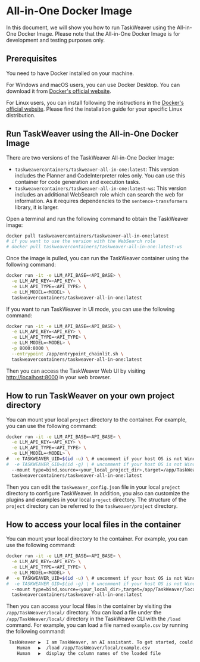 # All-in-One Docker Image

In this document, we will show you how to run TaskWeaver using the All-in-One Docker Image.
Please note that the All-in-One Docker Image is for development and testing purposes only.

## Prerequisites
You need to have Docker installed on your machine. 

For Windows and macOS users, you can use Docker Desktop. You can download it from [Docker's official website](https://www.docker.com/products/docker-desktop).

For Linux users, you can install following the instructions in the [Docker's official website](https://docs.docker.com/engine/install/). 
Please find the installation guide for your specific Linux distribution.

## Run TaskWeaver using the All-in-One Docker Image

There are two versions of the TaskWeaver All-in-One Docker Image:
- `taskweavercontainers/taskweaver-all-in-one:latest`: This version includes the Planner and CodeInterpreter roles only.
You can use this container for code generation and execution tasks.
- `taskweavercontainers/taskweaver-all-in-one:latest-ws`: This version includes an additional WebSearch role which can search the web for information. 
As it requires dependencies to the `sentence-transformers` library, it is larger.

Open a terminal and run the following command to obtain the TaskWeaver image:

```bash
docker pull taskweavercontainers/taskweaver-all-in-one:latest
# if you want to use the version with the WebSearch role 
# docker pull taskweavercontainers/taskweaver-all-in-one:latest-ws
```

Once the image is pulled, you can run the TaskWeaver container using the following command:

```bash
docker run -it -e LLM_API_BASE=<API_BASE> \
  -e LLM_API_KEY=<API_KEY> \
  -e LLM_API_TYPE=<API_TYPE> \
  -e LLM_MODEL=<MODEL> \
  taskweavercontainers/taskweaver-all-in-one:latest
```

If you want to run TaskWeaver in UI mode, you can use the following command:

```bash
docker run -it -e LLM_API_BASE=<API_BASE> \
  -e LLM_API_KEY=<API_KEY> \
  -e LLM_API_TYPE=<API_TYPE> \
  -e LLM_MODEL=<MODEL> \
  -p 8000:8000 \
  --entrypoint /app/entrypoint_chainlit.sh \
  taskweavercontainers/taskweaver-all-in-one:latest 
```
Then you can access the TaskWeaver Web UI by visiting [http://localhost:8000](http://localhost:8000) in your web browser.

## How to run TaskWeaver on your own project directory
You can mount your local `project` directory to the container. For example, you can use the following command:

```bash
docker run -it -e LLM_API_BASE=<API_BASE> \
  -e LLM_API_KEY=<API_KEY> \
  -e LLM_API_TYPE=<API_TYPE> \
  -e LLM_MODEL=<MODEL> \
#  -e TASKWEAVER_UID=$(id -u) \ # uncomment if your host OS is not Windows
#  -e TASKWEAVER_GID=$(id -g) \ # uncomment if your host OS is not Windows
  --mount type=bind,source=<your_local_project_dir>,target=/app/TaskWeaver/project/ \
  taskweavercontainers/taskweaver-all-in-one:latest
```
Then you can edit the `taskweaver_config.json` file in your local `project` directory to configure TaskWeaver.
In addition, you also can customize the plugins and examples in your local `project` directory.
The structure of the `project` directory can be referred to the `taskweaver/project` directory.

## How to access your local files in the container
You can mount your local directory to the container. For example, you can use the following command:

```bash
docker run -it -e LLM_API_BASE=<API_BASE> \
  -e LLM_API_KEY=<API_KEY> \
  -e LLM_API_TYPE=<API_TYPE> \
  -e LLM_MODEL=<MODEL> \
#  -e TASKWEAVER_UID=$(id -u) \ # uncomment if your host OS is not Windows
#  -e TASKWEAVER_GID=$(id -g) \ # uncomment if your host OS is not Windows
  --mount type=bind,source=<your_local_dir>,target=/app/TaskWeaver/local/ \
  taskweavercontainers/taskweaver-all-in-one:latest
```

Then you can access your local files in the container by visiting the `/app/TaskWeaver/local/` directory.
You can load a file under the `/app/TaskWeaver/local/` directory in the TaskWeaver CLI 
with the `/load` command. For example, you can load a file named `example.csv` by running the following command:

```bash
 TaskWeaver ▶  I am TaskWeaver, an AI assistant. To get started, could you please enter your request?
    Human   ▶  /load /app/TaskWeaver/local/example.csv
    Human   ▶  display the column names of the loaded file
```